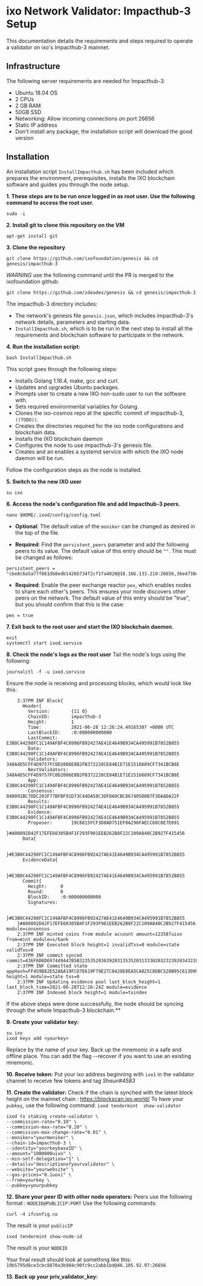 # ixo Network Validator: Impacthub-3 Setup
This documentation details the requirements and steps required to operate a validator on ixo's Impacthub-3 mainnet.


## Infrastructure
The following server requirements are needed for Impacthub-3:
- Ubuntu 18.04 OS
- 2 CPUs
- 2 GB RAM
- 50GB SSD
- Networking: Allow incoming connections on port 26656
- Static IP address
- Don't install any package, the installation script will download the good version


## Installation
An installation script `InstallImpacthub.sh` has been included which prepares the environment, prerequisites, installs the IXO blockchain software and guides you through the node setup.

**1. These steps are to be run once logged in as **root** user. Use the following command to access the root user.**
```
sudo -i
```


**2. Install git to clone this repository on the VM**
```
apt-get install git
```


**3. Clone the repository**
```
git clone https://github.com/ixofoundation/genesis && cd genesis/impacthub-3
```
*WARNING* use the following command until the PR is merged to the ixofoundation github:
```
git clone https://github.com/zdeadex/genesis && cd genesis/impacthub-3
```


The impacthub-3 directory includes:
- The network's genesis file `genesis.json`, which includes impacthub-3's network details, parameters and starting data.
- `InstallImpacthub.sh`, which is to be run in the next step to install all the requirements and blockchain software to participate in the network.


**4. Run the installation script:**
```
bash InstallImpacthub.sh
```

This script goes through the following steps:
- Installs Golang 1.16.4, make, gcc and curl. 
- Updates and upgrades Ubuntu packages. 
- Prompts user to create a new IXO non-sudo user to run the software with.
-  Sets required environmental variables for Golang.
- Clones the ixo-cosmos repo at the specific commit of impacthub-3, `((TODO))`. 
- Creates the directories required for the ixo node configurations and blockchain data.
- Installs the IXO blockchain daemon
- Configures the node to use impacthub-3's genesis file. 
- Creates and an enables a systemd service with which the IXO node daemon will be run.

Follow the configuration steps as the node is installed.


**5. Switch to the new IXO user**
```
su ixo
```


**6. Access the node's configuration file and add Impacthub-3 peers.**
```
nano $HOME/.ixod/config/config.toml
```


- **Optional**: The default value of the `moniker` can be changed as desired in the top of the file.


- **Required**: Find the `persistent_peers` parameter and add the following peers to its value. The default value of this entry should be `""`. This must be changed as follows:
```
persistent_peers = "cbe8c6a5a77f861db8edb1426b734f2cf1fa4020@18.166.133.210:26656,36e4738c7efcf353d3048e5e6073406d045bae9d@80.64.208.42:26656,f0d4546fa5e0c2d84a4244def186b9da3c12ba1a@46.166.138.214:26656,c95af93f0386f8e19e65997262c9f874d1901dc5@18.163.242.188:26656"
```


- **Required**: Enable the peer exchange reactor `pex`, which enables nodes to share each other's peers. This ensures your node discovers other peers on the network. The default value of this entry should be "true", but you should confirm that this is the case:
```
pex = true 
```


**7. Exit back to the root user and start the IXO blockchain daemon.**
```
exit
systemctl start ixod.service
```


**8. Check the node's logs as the root user**
Tail the node's logs using the following:
```
journalctl -f -u ixod.service
```

Ensure the node is receiving and processing blocks, which would look like this:
```
	2:37PM INF Block{
	  Header{
	    Version:        {11 0}
	    ChainID:        impacthub-3
	    Height:         1
	    Time:           2021-06-28 12:26:24.49165307 +0000 UTC
	    LastBlockID:    :0:000000000000
	    LastCommit:     E3B0C44298FC1C149AFBF4C8996FB92427AE41E4649B934CA495991B7852B855
	    Data:           E3B0C44298FC1C149AFBF4C8996FB92427AE41E4649B934CA495991B7852B855
	    Validators:     348A4D5CFF4D9757FC0D2086E8B2FB372228CE84B1E71E1516689CF7341BCB8E
	    NextValidators: 348A4D5CFF4D9757FC0D2086E8B2FB372228CE84B1E71E1516689CF7341BCB8E
	    App:            E3B0C44298FC1C149AFBF4C8996FB92427AE41E4649B934CA495991B7852B855
	    Consensus:      048091BC7DDC283F77BFBF91D73C44DA58C3DF8A9CBC867405D8B7F3DAADA22F
	    Results:        E3B0C44298FC1C149AFBF4C8996FB92427AE41E4649B934CA495991B7852B855
	    Evidence:       E3B0C44298FC1C149AFBF4C8996FB92427AE41E4649B934CA495991B7852B855
	    Proposer:       19C8815FCF3D8AD751EF8A296FAECC60C0E7E691
	  }#A00892D42F17EFE60305B4F1F293F901EEB262B8F22C109A840C2B927F415456
	  Data{

	  }#E3B0C44298FC1C149AFBF4C8996FB92427AE41E4649B934CA495991B7852B855
	  EvidenceData{

	  }#E3B0C44298FC1C149AFBF4C8996FB92427AE41E4649B934CA495991B7852B855
	  Commit{
	    Height:     0
	    Round:      0
	    BlockID:    :0:000000000000
	    Signatures:

	  }#E3B0C44298FC1C149AFBF4C8996FB92427AE41E4649B934CA495991B7852B855
	}#A00892D42F17EFE60305B4F1F293F901EEB262B8F22C109A840C2B927F415456 module=consensus
	2:37PM INF minted coins from module account amount=123587uixo from=mint module=x/bank
	2:37PM INF Executed block height=1 invalidTxs=0 module=state validTxs=0
	2:37PM INF commit synced commit=436F6D6D697449447B5B323535203639203135352031333020323239203432203130362032352032353220323135203233302032352032343720313538203339203139322036362031343220313432203136352032303220322039322031343120313838203832203133392035203139382031392039203134395D3A317D
	2:37PM INF Committed state appHash=FF459B82E52A6A19FCD7E619F79E27C0428E8EA5CA025C8DBC528B05C6130995 height=1 module=state txs=0
	2:37PM INF Updating evidence pool last_block_height=1 last_block_time=2021-06-28T12:26:24Z module=evidence
	2:37PM INF Indexed block height=1 module=txindex
```
	
If the above steps were done successfully, the node should be syncing through the whole Impacthub-3 blockchain.**


**9. Create your validator key:**
```
su ixo
ixod keys add <yourkey>
```
	
Replace <yourkey> by the name of your key. Back up the mnemonic in a safe and offline place.
You can add the flag --recover if you want to use an existing mnemonic.

	
**10. Receive token:**
Put your ixo address beginning with `ixo1` in the validator channel to receive few tokens and tag *Shaun#4583*

	
**11. Create the validator:**
Check if the chain is synched with the latest block height on the mainnet chain : https://blockscan.ixo.world/
To have your ```pubkey```, use the following command:
```ixod tendermint  show-validator```
	
```
ixod tx staking create-validator \
--commission-rate="0.10" \
--commission-max-rate="0.20" \
--commission-max-change-rate="0.01" \
--moniker="yourmoniker" \
--chain-id=impacthub-3 \
--identity="yourkeybaseID" \
--amount="1000000uixo" \
--min-self-delegation="1" \
--details="descriptionofyourvalidator" \
--website="yourwebsite" \
--gas-prices="0.1uoxi" \
--from=yourkey \
--pubkey=yourpubkey
```

	
**12. Share your peer ID with other node operators:**
Peers use the following format : ```NODEID@PUBLICIP:PORT```
Use the following commands:
```	
curl -4 ifconfig.co
```

The result is your ```publicIP```

```	
ixod tendermint show-node-id
```	

The result is your ```NODEID```

Your final result should look at something like this:
```19b5795d8ce3cbc8870a3b984c90fc9cc2abb1bd@46.105.92.97:26656```

	
**13. Back up your priv_validator_key:**
